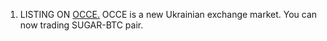 1. LISTING ON [OCCE.](https://t.co/PPf3CjRyik?amp=1) OCCE is a new Ukrainian exchange market. You can now trading SUGAR-BTC pair.

